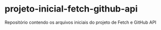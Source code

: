 # projeto-inicial-fetch-github-api

Repositório contendo os arquivos iniciais do projeto de Fetch e GitHub API
